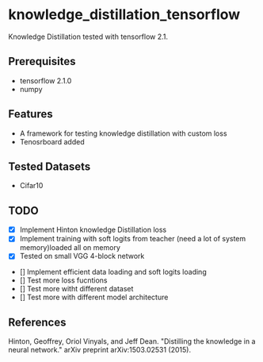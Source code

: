# knowledge_distillation_tensorflow
Knowledge Distillation tested with tensorflow 2.1.

## Prerequisites

- tensorflow 2.1.0
- numpy

## Features

- A framework for testing knowledge distillation with custom loss
- Tenosrboard added

## Tested Datasets

- Cifar10

## TODO

- [x] Implement Hinton knowledge Distillation loss
- [x] Implement training with soft logits from teacher (need a lot of system memory)loaded all on memory
- [X] Tested on small VGG 4-block network
- [] Implement efficient data loading and soft logits loading
- [] Test more loss fucntions
- [] Test more witht different dataset
- [] Test more with different model architecture

## References

Hinton, Geoffrey, Oriol Vinyals, and Jeff Dean. "Distilling the knowledge in a neural network." arXiv preprint arXiv:1503.02531 (2015).
